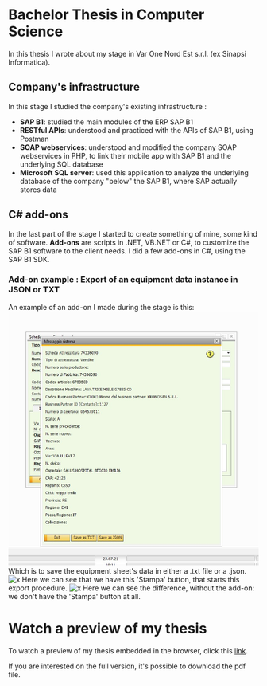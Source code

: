 # Bachelor Thesis in Computer Science 
In this thesis I wrote about my stage in Var One Nord Est s.r.l. (ex Sinapsi Informatica).
## Company's infrastructure
In this stage I studied the company's existing infrastructure :
- **SAP B1**: studied the main modules of the ERP SAP B1
- **RESTful APIs**: understood and practiced with the APIs of SAP B1, using Postman
- **SOAP webservices**: understood and modified the company SOAP webservices in PHP, to link their mobile app with SAP B1 and the underlying SQL database 
- **Microsoft SQL server**: used this application to analyze the underlying database of the company "below" the SAP B1, where SAP actually stores data
## C# add-ons
In the last part of the stage I started to create something of mine, some kind of software. 
**Add-ons** are scripts in .NET, VB.NET or C#, to customize the SAP B1 software to the client needs. 
I did a few add-ons in C#, using the SAP B1 SDK. 
### Add-on example : Export of an equipment data instance in JSON or TXT
An example of an add-on I made during the stage is this:
![x](immagini/add-on/addon-stampa.jpg)
Which is to save the equipment sheet's data in either a .txt file or a .json.
![x](immagini/add-on/addon-yes-button.jpg)
Here we can see that we have this 'Stampa' button, that starts this export procedure.
![x](immagini/add-on/addon-yes-button.jpg)
Here we can see the difference, without the add-on: we don't have the 'Stampa' button at all.

# Watch a preview of my thesis
To watch a preview of my thesis embedded in the browser, click this [link](Tesi_Triennale.pdf). 

If you are interested on the full version, it's possible to download the pdf file.
